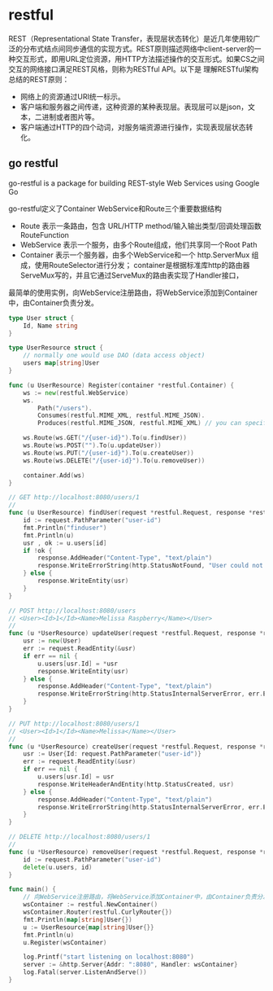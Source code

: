 # restful

REST（Representational State Transfer，表现层状态转化）是近几年使用较广泛的分布式结点间同步通信的实现方式。REST原则描述网络中client-server的一种交互形式，即用URL定位资源，用HTTP方法描述操作的交互形式。如果CS之间交互的网络接口满足REST风格，则称为RESTful API。以下是 理解RESTful架构 总结的REST原则：
* 网络上的资源通过URI统一标示。
* 客户端和服务器之间传递，这种资源的某种表现层。表现层可以是json，文本，二进制或者图片等。
* 客户端通过HTTP的四个动词，对服务端资源进行操作，实现表现层状态转化。

## go restful

go-restful is a package for building REST-style Web Services using Google Go <br>

go-restful定义了Container WebService和Route三个重要数据结构 

* Route 表示一条路由，包含 URL/HTTP method/输入输出类型/回调处理函数RouteFunction
* WebService 表示一个服务，由多个Route组成，他们共享同一个Root Path
* Container 表示一个服务器，由多个WebService和一个 http.ServerMux 组成，使用RouteSelector进行分发；
    container是根据标准库http的路由器ServeMux写的，并且它通过ServeMux的路由表实现了Handler接口，

最简单的使用实例，向WebService注册路由，将WebService添加到Container中，由Container负责分发。

```go
type User struct {
	Id, Name string
}

type UserResource struct {
	// normally one would use DAO (data access object)
	users map[string]User
}

func (u UserResource) Register(container *restful.Container) {
	ws := new(restful.WebService)
	ws.
		Path("/users").
		Consumes(restful.MIME_XML, restful.MIME_JSON).
		Produces(restful.MIME_JSON, restful.MIME_XML) // you can specify this per route as well

	ws.Route(ws.GET("/{user-id}").To(u.findUser))
	ws.Route(ws.POST("").To(u.updateUser))
	ws.Route(ws.PUT("/{user-id}").To(u.createUser))
	ws.Route(ws.DELETE("/{user-id}").To(u.removeUser))

	container.Add(ws)
}

// GET http://localhost:8080/users/1
//
func (u UserResource) findUser(request *restful.Request, response *restful.Response) {
	id := request.PathParameter("user-id")
	fmt.Println("finduser")
	fmt.Println(u)
	usr , ok := u.users[id]
	if !ok {
		response.AddHeader("Content-Type", "text/plain")
		response.WriteErrorString(http.StatusNotFound, "User could not be found.")
	} else {
		response.WriteEntity(usr)
	}
}

// POST http://localhost:8080/users
// <User><Id>1</Id><Name>Melissa Raspberry</Name></User>
//
func (u *UserResource) updateUser(request *restful.Request, response *restful.Response) {
	usr := new(User)
	err := request.ReadEntity(&usr)
	if err == nil {
		u.users[usr.Id] = *usr
		response.WriteEntity(usr)
	} else {
		response.AddHeader("Content-Type", "text/plain")
		response.WriteErrorString(http.StatusInternalServerError, err.Error())
	}
}

// PUT http://localhost:8080/users/1
// <User><Id>1</Id><Name>Melissa</Name></User>
//
func (u *UserResource) createUser(request *restful.Request, response *restful.Response) {
	usr := User{Id: request.PathParameter("user-id")}
	err := request.ReadEntity(&usr)
	if err == nil {
		u.users[usr.Id] = usr
		response.WriteHeaderAndEntity(http.StatusCreated, usr)
	} else {
		response.AddHeader("Content-Type", "text/plain")
		response.WriteErrorString(http.StatusInternalServerError, err.Error())
	}
}

// DELETE http://localhost:8080/users/1
//
func (u *UserResource) removeUser(request *restful.Request, response *restful.Response) {
	id := request.PathParameter("user-id")
	delete(u.users, id)
}

func main() {
	// 向WebService注册路由，将WebService添加Container中，由Container负责分发
	wsContainer := restful.NewContainer()
	wsContainer.Router(restful.CurlyRouter{})
	fmt.Println(map[string]User{})
	u := UserResource{map[string]User{}}
	fmt.Println(u)
	u.Register(wsContainer)

	log.Printf("start listening on localhost:8080")
	server := &http.Server{Addr: ":8080", Handler: wsContainer}
	log.Fatal(server.ListenAndServe())
}


```